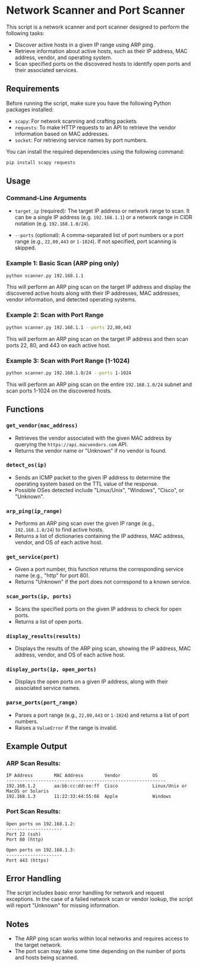 # Network Scanner and Port Scanner

This script is a network scanner and port scanner designed to perform the following tasks:
- Discover active hosts in a given IP range using ARP ping.
- Retrieve information about active hosts, such as their IP address, MAC address, vendor, and operating system.
- Scan specified ports on the discovered hosts to identify open ports and their associated services.

## Requirements
Before running the script, make sure you have the following Python packages installed:
- `scapy`: For network scanning and crafting packets.
- `requests`: To make HTTP requests to an API to retrieve the vendor information based on MAC addresses.
- `socket`: For retrieving service names by port numbers.

You can install the required dependencies using the following command:
```bash
pip install scapy requests
```

## Usage

### Command-Line Arguments

- `target_ip` (required): The target IP address or network range to scan. It can be a single IP address (e.g. `192.168.1.1`) or a network range in CIDR notation (e.g. `192.168.1.0/24`).
  
- `--ports` (optional): A comma-separated list of port numbers or a port range (e.g., `22,80,443` or `1-1024`). If not specified, port scanning is skipped.

### Example 1: Basic Scan (ARP ping only)
```bash
python scanner.py 192.168.1.1
```
This will perform an ARP ping scan on the target IP address and display the discovered active hosts along with their IP addresses, MAC addresses, vendor information, and detected operating systems.

### Example 2: Scan with Port Range
```bash
python scanner.py 192.168.1.1 --ports 22,80,443
```
This will perform an ARP ping scan on the target IP address and then scan ports 22, 80, and 443 on each active host.

### Example 3: Scan with Port Range (1-1024)
```bash
python scanner.py 192.168.1.0/24 --ports 1-1024
```
This will perform an ARP ping scan on the entire `192.168.1.0/24` subnet and scan ports 1-1024 on the discovered hosts.

## Functions

### `get_vendor(mac_address)`
- Retrieves the vendor associated with the given MAC address by querying the `https://api.macvendors.com` API.
- Returns the vendor name or "Unknown" if no vendor is found.

### `detect_os(ip)`
- Sends an ICMP packet to the given IP address to determine the operating system based on the TTL value of the response.
- Possible OSes detected include "Linux/Unix", "Windows", "Cisco", or "Unknown".

### `arp_ping(ip_range)`
- Performs an ARP ping scan over the given IP range (e.g., `192.168.1.0/24`) to find active hosts.
- Returns a list of dictionaries containing the IP address, MAC address, vendor, and OS of each active host.

### `get_service(port)`
- Given a port number, this function returns the corresponding service name (e.g., "http" for port 80).
- Returns "Unknown" if the port does not correspond to a known service.

### `scan_ports(ip, ports)`
- Scans the specified ports on the given IP address to check for open ports.
- Returns a list of open ports.

### `display_results(results)`
- Displays the results of the ARP ping scan, showing the IP address, MAC address, vendor, and OS of each active host.

### `display_ports(ip, open_ports)`
- Displays the open ports on a given IP address, along with their associated service names.

### `parse_ports(port_range)`
- Parses a port range (e.g., `22,80,443` or `1-1024`) and returns a list of port numbers.
- Raises a `ValueError` if the range is invalid.

## Example Output

### ARP Scan Results:
```
IP Address        MAC Address        Vendor            OS
------------------------------------------------------------
192.168.1.2       aa:bb:cc:dd:ee:ff  Cisco             Linux/Unix or MacOS or Solaris
192.168.1.3       11:22:33:44:55:66  Apple             Windows
```

### Port Scan Results:
```
Open ports on 192.168.1.2:
---------------------
Port 22 (ssh)
Port 80 (http)

Open ports on 192.168.1.3:
---------------------
Port 443 (https)
```

## Error Handling
The script includes basic error handling for network and request exceptions. In the case of a failed network scan or vendor lookup, the script will report "Unknown" for missing information.

## Notes
- The ARP ping scan works within local networks and requires access to the target network.
- The port scan may take some time depending on the number of ports and hosts being scanned.

